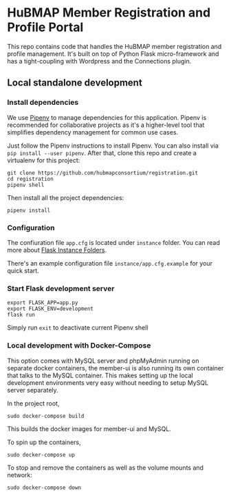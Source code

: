 # HuBMAP Member Registration and Profile Portal

This repo contains code that handles the HuBMAP member registration and profile management. It's built on top of Python Flask micro-framework and has a tight-coupling with Wordpress and the Connections plugin.


## Local standalone development

### Install dependencies

We use [Pipenv](https://docs.pipenv.org/en/latest/) to manage dependencies for this application. Pipenv is recommended for collaborative projects as it's a higher-level tool that simplifies dependency management for common use cases.

Just follow the Pipenv instructions to install Pipenv. You can also install via `pip install --user pipenv`. After that, clone this repo and create a virtualenv for this project:

````
git clone https://github.com/hubmapconsortium/registration.git
cd registration
pipenv shell
````

Then install all the project dependencies:

````
pipenv install
````

### Configuration

The confiuration file `app.cfg` is located under `instance` folder. You can read more about [Flask Instance Folders](http://flask.pocoo.org/docs/1.0/config/#instance-folders). 

There's an example configuration file `instance/app.cfg.example` for your quick start.

### Start Flask development server

```
export FLASK_APP=app.py
export FLASK_ENV=development
flask run
```

Simply run `exit` to deactivate current Pipenv shell


### Local development with Docker-Compose

This option comes with MySQL server and phpMyAdmin running on separate docker containers, the member-ui is also running its own container that talks to the MySQL container. This makes setting up the local development environments very easy without needing to setup MySQL server separately.

In the project root, 

````
sudo docker-compose build
````

This builds the docker images for member-ui and MySQL.

To spin up the containers, 

````
sudo docker-compose up
````

To stop and remove the containers as well as the volume mounts and network:

````
sudo docker-compose down
````
